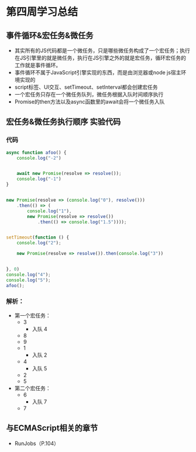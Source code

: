 # 第四周学习总结
## 事件循环&宏任务&微任务
- 其实所有的JS代码都是一个微任务，只是哪些微任务构成了一个宏任务；执行在JS引擎里的就是微任务，执行在JS引擎之外的就是宏任务，循环宏任务的工作就是事件循环。
- 事件循环不属于JavaScript引擎实现的东西，而是由浏览器或node js宿主环境实现的
- script标签、UI交互、setTimeout、setInterval都会创建宏任务
- 一个宏任务只存在一个微任务队列，微任务根据入队时间顺序执行
- Promise的then方法以及async函数里的await会将一个微任务入队
## 宏任务&微任务执行顺序 实验代码
### 代码
```js
async function afoo() {
    console.log("-2")


    await new Promise(resolve => resolve());
    console.log("-1")
}


new Promise(resolve => (console.log("0"), resolve()))
    .then(() => (
        console.log("1"),
        new Promise(resolve => resolve())
            .then(() => console.log("1.5"))));


setTimeout(function () {
    console.log("2");

    new Promise(resolve => resolve()).then(console.log("3"))


}, 0)
console.log("4");
console.log("5");
afoo();
```
### 解析：
- 第一个宏任务：
  - 3
    - 入队 4
  - 8
  - 9
  - 1
    - 入队 2
  - 4
    - 入队 5
  - 2
  - 5
- 第二个宏任务：
  - 6
    - 入队 7
  - 7
## 与ECMAScript相关的章节
- RunJobs（P.104）

